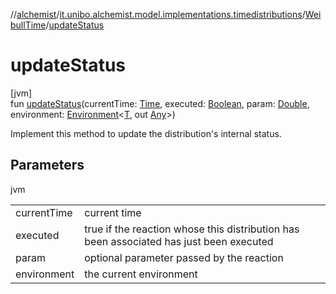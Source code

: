 //[alchemist](../../../index.md)/[it.unibo.alchemist.model.implementations.timedistributions](../index.md)/[WeibullTime](index.md)/[updateStatus](update-status.md)

# updateStatus

[jvm]\
fun [updateStatus](update-status.md)(currentTime: [Time](../../it.unibo.alchemist.model.interfaces/-time/index.md), executed: [Boolean](https://kotlinlang.org/api/latest/jvm/stdlib/kotlin/-boolean/index.html), param: [Double](https://kotlinlang.org/api/latest/jvm/stdlib/kotlin/-double/index.html), environment: [Environment](../../it.unibo.alchemist.model.interfaces/-environment/index.md)<[T](../../it.unibo.alchemist.model.implementations.layers/-step-layer/index.md), out [Any](https://kotlinlang.org/api/latest/jvm/stdlib/kotlin/-any/index.html)>)

Implement this method to update the distribution's internal status.

## Parameters

jvm

| | |
|---|---|
| currentTime | current time |
| executed | true if the reaction whose this distribution has been associated has just been executed |
| param | optional parameter passed by the reaction |
| environment | the current environment |
